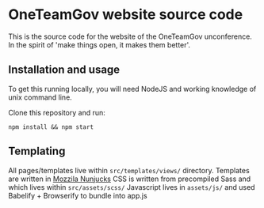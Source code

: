 # OneTeamGov website source code

This is the source code for the website of the OneTeamGov unconference. In the spirit of 'make things open, it makes them better'.

## Installation and usage

To get this running locally, you will need NodeJS and working knowledge of unix command line.

Clone this repository and run:

`npm install && npm start`

## Templating

All pages/templates live within `src/templates/views/` directory. Templates are written in [Mozzila Nunjucks](http://mozilla.github.io/nunjucks/getting-started.html)
CSS is written from precompiled Sass and which lives within `src/assets/scss/`
Javascript lives in `assets/js/` and used Babelify + Browserify to bundle into app.js
